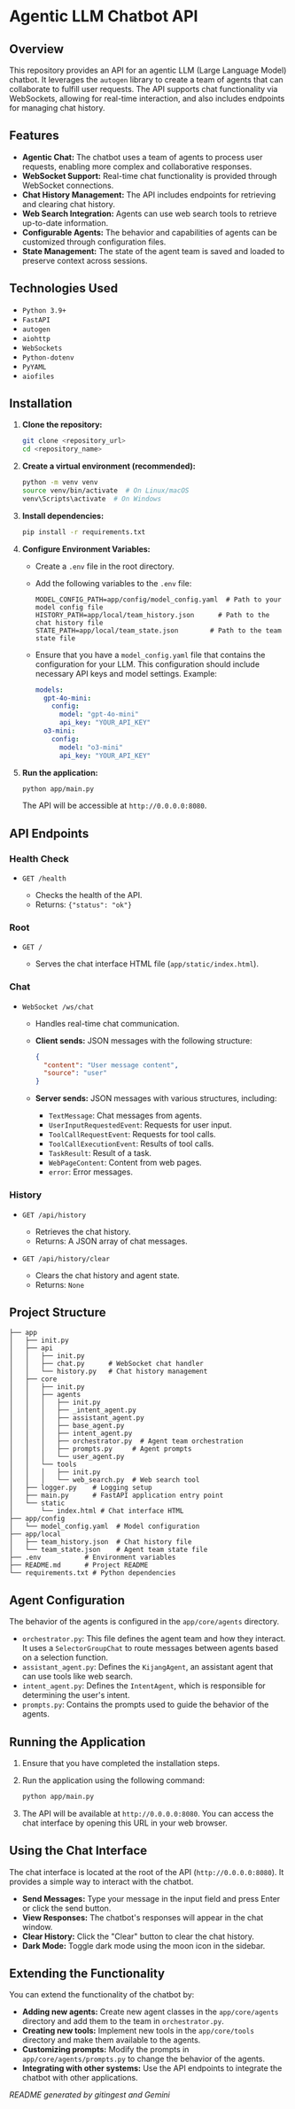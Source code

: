 # Agentic LLM Chatbot API

## Overview

This repository provides an API for an agentic LLM (Large Language Model) chatbot. It leverages the `autogen` library to create a team of agents that can collaborate to fulfill user requests. The API supports chat functionality via WebSockets, allowing for real-time interaction, and also includes endpoints for managing chat history.

## Features

* **Agentic Chat:** The chatbot uses a team of agents to process user requests, enabling more complex and collaborative responses.
* **WebSocket Support:** Real-time chat functionality is provided through WebSocket connections.
* **Chat History Management:** The API includes endpoints for retrieving and clearing chat history.
* **Web Search Integration:** Agents can use web search tools to retrieve up-to-date information.
* **Configurable Agents:** The behavior and capabilities of agents can be customized through configuration files.
* **State Management:** The state of the agent team is saved and loaded to preserve context across sessions.

## Technologies Used

* `Python 3.9+`
* `FastAPI`
* `autogen`
* `aiohttp`
* `WebSockets`
* `Python-dotenv`
* `PyYAML`
* `aiofiles`

## Installation

1.  **Clone the repository:**

    ```bash
    git clone <repository_url>
    cd <repository_name>
    ```

2.  **Create a virtual environment (recommended):**

    ```bash
    python -m venv venv
    source venv/bin/activate  # On Linux/macOS
    venv\Scripts\activate  # On Windows
    ```

3.  **Install dependencies:**

    ```bash
    pip install -r requirements.txt
    ```

4.  **Configure Environment Variables:**

    * Create a `.env` file in the root directory.
    * Add the following variables to the `.env` file:

        ```
        MODEL_CONFIG_PATH=app/config/model_config.yaml  # Path to your model config file
        HISTORY_PATH=app/local/team_history.json      # Path to the chat history file
        STATE_PATH=app/local/team_state.json        # Path to the team state file
        ```

    * Ensure that you have a `model_config.yaml` file that contains the configuration for your LLM. This configuration should include necessary API keys and model settings. Example:

        ```yaml
        models:
          gpt-4o-mini:
            config:
              model: "gpt-4o-mini"
              api_key: "YOUR_API_KEY"
          o3-mini:
            config:
              model: "o3-mini"
              api_key: "YOUR_API_KEY"
        ```

5.  **Run the application:**

    ```bash
    python app/main.py
    ```

    The API will be accessible at `http://0.0.0.0:8080`.

## API Endpoints

### Health Check

* `GET /health`

    * Checks the health of the API.
    * Returns: `{"status": "ok"}`

### Root

* `GET /`

    * Serves the chat interface HTML file (`app/static/index.html`).

### Chat

* `WebSocket /ws/chat`

    * Handles real-time chat communication.
    * **Client sends:** JSON messages with the following structure:

        ```json
        {
          "content": "User message content",
          "source": "user"
        }
        ```

    * **Server sends:** JSON messages with various structures, including:

        * `TextMessage`: Chat messages from agents.
        * `UserInputRequestedEvent`: Requests for user input.
        * `ToolCallRequestEvent`: Requests for tool calls.
        * `ToolCallExecutionEvent`: Results of tool calls.
        * `TaskResult`: Result of a task.
        * `WebPageContent`: Content from web pages.
        * `error`: Error messages.

### History

* `GET /api/history`

    * Retrieves the chat history.
    * Returns: A JSON array of chat messages.

* `GET /api/history/clear`

    * Clears the chat history and agent state.
    * Returns: `None`

## Project Structure

```
├── app
│   ├── init.py
│   ├── api
│   │   ├── init.py
│   │   ├── chat.py      # WebSocket chat handler
│   │   └── history.py   # Chat history management
│   ├── core
│   │   ├── init.py
│   │   ├── agents
│   │   │   ├── init.py
│   │   │   ├── _intent_agent.py
│   │   │   ├── assistant_agent.py
│   │   │   ├── base_agent.py
│   │   │   ├── intent_agent.py
│   │   │   ├── orchestrator.py  # Agent team orchestration
│   │   │   ├── prompts.py     # Agent prompts
│   │   │   └── user_agent.py
│   │   └── tools
│   │   │   ├── init.py
│   │   │   └── web_search.py  # Web search tool
│   ├── logger.py    # Logging setup
│   ├── main.py      # FastAPI application entry point
│   └── static
│       └── index.html # Chat interface HTML
├── app/config
│   └── model_config.yaml  # Model configuration
├── app/local
│   ├── team_history.json  # Chat history file
│   └── team_state.json    # Agent team state file
├── .env           # Environment variables
├── README.md      # Project README
└── requirements.txt # Python dependencies
```

## Agent Configuration

The behavior of the agents is configured in the `app/core/agents` directory.

* `orchestrator.py`: This file defines the agent team and how they interact. It uses a `SelectorGroupChat` to route messages between agents based on a selection function.
* `assistant_agent.py`: Defines the `KijangAgent`, an assistant agent that can use tools like web search.
* `intent_agent.py`: Defines the `IntentAgent`, which is responsible for determining the user's intent.
* `prompts.py`: Contains the prompts used to guide the behavior of the agents.

## Running the Application

1.  Ensure that you have completed the installation steps.
2.  Run the application using the following command:

    ```bash
    python app/main.py
    ```

3.  The API will be available at `http://0.0.0.0:8080`. You can access the chat interface by opening this URL in your web browser.

## Using the Chat Interface

The chat interface is located at the root of the API (`http://0.0.0.0:8080`). It provides a simple way to interact with the chatbot.

* **Send Messages:** Type your message in the input field and press Enter or click the send button.
* **View Responses:** The chatbot's responses will appear in the chat window.
* **Clear History:** Click the "Clear" button to clear the chat history.
* **Dark Mode:** Toggle dark mode using the moon icon in the sidebar.

## Extending the Functionality

You can extend the functionality of the chatbot by:

* **Adding new agents:** Create new agent classes in the `app/core/agents` directory and add them to the team in `orchestrator.py`.
* **Creating new tools:** Implement new tools in the `app/core/tools` directory and make them available to the agents.
* **Customizing prompts:** Modify the prompts in `app/core/agents/prompts.py` to change the behavior of the agents.
* **Integrating with other systems:** Use the API endpoints to integrate the chatbot with other applications.


_README generated by gitingest and Gemini_
